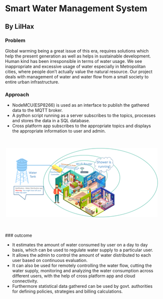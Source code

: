 # Smart Water Management System
## By LilHax
### Problem
Global warming being a great issue of this era, requires solutions which help the present generation as well as helps in sustainable development. Human kind has been irresponsible in terms of water usage. We see inappropriate and excessive usage of water especially in Metropolitan cities, where people don’t actually value the natural resource. Our project deals with management of water and water flow from a small society to entire urban infrastructure. 
### Approach
* NodeMCU(ESP8266) is used as an interface to publish the gathered data to the MQTT broker.
* A python script running as a server subscribes to the topics, processes and stores the data in a SQL database.
* Cross platform app subscribes to the appropriate topics and displays the appropriate information to user and admin. 
<p align="center"><br><br><img src="Picture1.png" width="500" alt="accessibility text"></p><br><br>
### outcome

* It estimates the amount of water consumed by user on a day to day basis, which can be used to regulate water supply to a particular user. 
* It allows the admin to control the amount of water distributed to each user based on continuous evaluation. 
* It can also be used for remotely controlling the water flow, cutting the water supply, monitoring and analyzing the water consumption across different users, with the help of cross platform app and cloud connectivity. 
* Furthermore statistical data gathered can be used by govt. authorities for defining policies, strategies and billing calculations.
 

